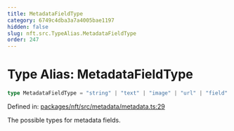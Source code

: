 ```yaml
---
title: MetadataFieldType
category: 6749c4dba3a7a4005bae1197
hidden: false
slug: nft.src.TypeAlias.MetadataFieldType
order: 247
---
```


# Type Alias: MetadataFieldType

```ts
type MetadataFieldType = "string" | "text" | "image" | "url" | "field" | "map" | "tree";
```

Defined in: [packages/nft/src/metadata/metadata.ts:29](https://github.com/zkcloudworker/minatokens-lib/blob/main/packages/nft/src/metadata/metadata.ts#L29)

The possible types for metadata fields.
